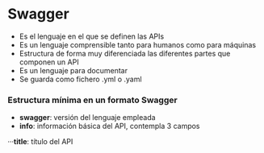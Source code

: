# Swagger

* Es el lenguaje en el que se definen las APIs
* Es un lenguaje comprensible tanto para humanos como para máquinas
* Estructura de forma muy diferenciada las diferentes partes que componen un API
* Es un lenguaje para documentar
* Se guarda como fichero .yml o .yaml

### Estructura mínima en un formato Swagger

* **swagger**: versión del lenguaje empleada
* **info**: información básica del API, contempla 3 campos

···**title**: título del API

